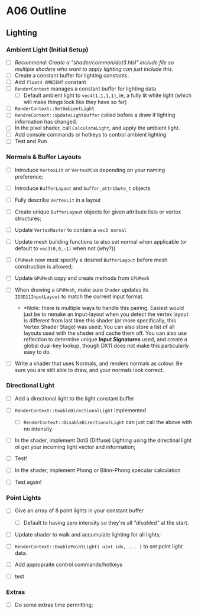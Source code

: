 A06 Outline
======

## Lighting

### Ambient Light (Initial Setup)
- [ ] *Recommend: Create a "shader/common/dot3.hlsl" include file so multiple shaders who want to apply lighting can just include this.*
- [ ] Create a constant buffer for lighting constants.
- [ ] Add `float4 AMBIENT` constant
- [ ] `RenderContext` manages a constant buffer for lighting data
    - [ ] Default ambient light to `vec4(1,1,1,1)`, ie, a fully lit white light (which will make things look like they have so far)
- [ ] `RenderContext::SetAmbientLight`
- [ ] `RendreContext::UpdateLightBuffer` called before a draw if lighting information has changed. 
- [ ] In the pixel shader, call `CalculateLight`, and apply the ambient light.
- [ ] Add console commands or hotkeys to control ambient lighting
- [ ] Test and Run

### Normals & Buffer Layouts
- [ ] Introduce `VertexLit` or `VertexPCUN` depending on your naming preference; 
- [ ] Introduce `BufferLayout` and `buffer_attribute_t` objects
- [ ] Fully describe `VertexLit` in a layout
- [ ] Create unique `BufferLayout` objects for given attribute lists or vertex structures; 
- [ ] Update `VertexMaster` to contain a `vec3 normal`
- [ ] Update mesh building functions to also set normal when applicable (or default to `vec3(0,0,-1)` when not (why?))
- [ ] `CPUMesh` now must specify a desired `BufferLayout` before mesh construction is allowed; 
- [ ] Update `GPUMesh` copy and create methods from `CPUMesh`
- [ ] When drawing a `GPUMesh`, make sure `Shader` updates its `ID3D11InputLayout` to match the current input format. 
    - *Note: there is multiple ways to handle this pairing.  Easiest would just be to remake an input-layout when you detect the vertex layout is different from last time this shader (or more specifically, this Vertex Shader Stage) was used;  You can also store a list of all layouts used with the shader and cache them off.  You can also use reflection to determine unique **Input Signatures** used, and create a global dual-key lookup, though DX11 does not make this particularly easy to do.  
- [ ] Write a shader that uses Normals, and renders normals as colour.  Be sure you are still able to draw, and your normals look correct. 


### Directional Light
- [ ] Add a directional light to the light constant buffer
- [ ] `RenderContext::EnableDirectionalLight` implemented
    - [ ] `RenderContext::DisableDirectionalLight` can just call the above with no intensity
- [ ] In the shader, implement Dot3 (Diffuse) Lighting using the directinal light ot get your incoming light vector and information; 
- [ ] Test!
- [ ] In the shader, implement Phong or Blinn-Phong specular calculation
- [ ] Test again!


### Point Lights
- [ ] Give an array of 8 point lights in your constant buffer
    - [ ] Default to having zero intensity so they're all *"disabled"* at the start. 
- [ ] Update shader to walk and accumulate lighting for all lights; 
- [ ] `RenderContext::EnablePointLight( uint idx, ... )` to set point light data.
- [ ] Add appropraite control commands/hotkeys
- [ ] test


### Extras
- [ ] Do some extras time permitting; 


```